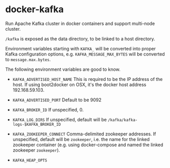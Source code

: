 docker-kafka
============

Run Apache Kafka cluster in docker containers and support multi-node cluster.

`/kafka` is exposed as the data directory, to be linked to a host directory.

Environment variables starting with `KAFKA_` will be converted into proper Kafka configuration options, e.g. `KAFKA_MESSAGE_MAX_BYTES` will be converted to `message.max.bytes`. 

The following environment variables are good to know.

* `KAFKA_ADVERTISED_HOST_NAME` This is required to be the IP address of the host. If using boot2docker on OSX, it's the docker host address 192.168.59.103.

* `KAFKA_ADVERTISED_PORT` Default to be 9092

* `KAFKA_BROKER_ID` If unspecified, 0. 

* `KAFKA_LOG_DIRS` If unspecified, default will be `/kafka/kafka-logs-$KAFKA_BROKER_ID`

* `KAFKA_ZOOKEEPER_CONNECT` Comma-delimited zookeeper addresses. If unspecified, default will be `zookeeper`, i.e. the name for the linked zookeeper container (e.g. using docker-compose and named the linked zookeeper `zookeeper`).

* `KAFKA_HEAP_OPTS` 

